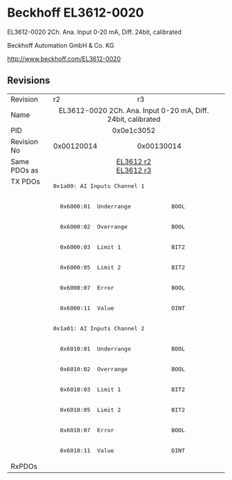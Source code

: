 # Beckhoff EL3612-0020

EL3612-0020 2Ch. Ana. Input 0-20 mA, Diff. 24bit, calibrated

Beckhoff Automation GmbH & Co. KG

http://www.beckhoff.com/EL3612-0020

## Revisions
<table>
<tr>
<td>Revision</td>
<td>r2</td>
<td>r3</td>
</tr>
<tr>
<td>Name</td>
<td colspan=2 align="center">EL3612-0020 2Ch. Ana. Input 0-20 mA, Diff. 24bit, calibrated</td>
</tr>
<tr>
<td>PID</td>
<td colspan=2 align="center">0x0e1c3052</td>
</tr>
<tr>
<td>Revision No</td>
<td>0x00120014</td>
<td>0x00130014</td>
</tr>
<tr>
<td>Same PDOs as</td>
<td colspan=2 align="center"><a href="EL3612.md">EL3612 r2</a><br/><a href="EL3612.md">EL3612 r3</a></td>
</tr>
<tr>
<td rowspan=14 valign=top>TX PDOs</td>
<td colspan=2 align="left"><pre>0x1a00: AI Inputs Channel 1</pre></td>
<td></td>
</tr>
<tr>
<td colspan=2 align="left"><pre>  0x6000:01  Underrange            BOOL</pre></td>
</tr>
<tr>
<td colspan=2 align="left"><pre>  0x6000:02  Overrange             BOOL</pre></td>
</tr>
<tr>
<td colspan=2 align="left"><pre>  0x6000:03  Limit 1               BIT2</pre></td>
</tr>
<tr>
<td colspan=2 align="left"><pre>  0x6000:05  Limit 2               BIT2</pre></td>
</tr>
<tr>
<td colspan=2 align="left"><pre>  0x6000:07  Error                 BOOL</pre></td>
</tr>
<tr>
<td colspan=2 align="left"><pre>  0x6000:11  Value                 DINT</pre></td>
</tr>
<tr>
<td colspan=2 align="left"><pre>0x1a01: AI Inputs Channel 2</pre></td>
</tr>
<tr>
<td colspan=2 align="left"><pre>  0x6010:01  Underrange            BOOL</pre></td>
</tr>
<tr>
<td colspan=2 align="left"><pre>  0x6010:02  Overrange             BOOL</pre></td>
</tr>
<tr>
<td colspan=2 align="left"><pre>  0x6010:03  Limit 1               BIT2</pre></td>
</tr>
<tr>
<td colspan=2 align="left"><pre>  0x6010:05  Limit 2               BIT2</pre></td>
</tr>
<tr>
<td colspan=2 align="left"><pre>  0x6010:07  Error                 BOOL</pre></td>
</tr>
<tr>
<td colspan=2 align="left"><pre>  0x6010:11  Value                 DINT</pre></td>
</tr>
<tr>
<td>RxPDOs</td>
<td colspan=2 align="left"></td>
</tr>
</table>
